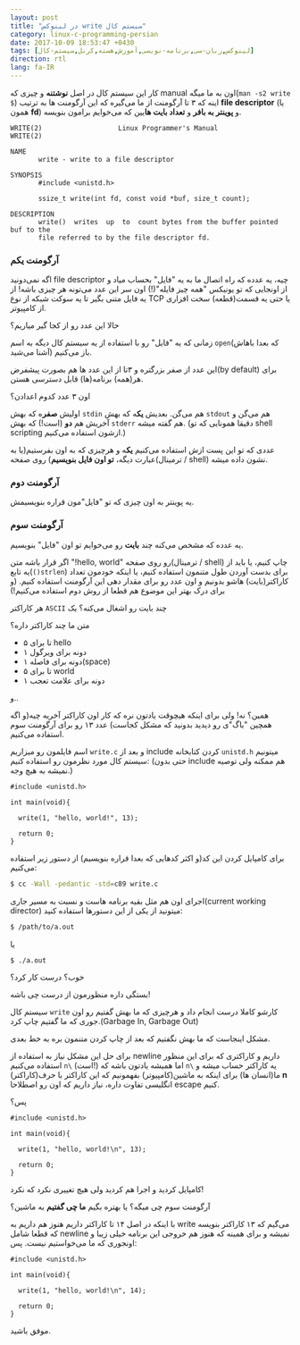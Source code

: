 ```yaml
---
layout: post
title: "در لینوکس write سیستم کال"
category: linux-c-programming-persian
date: 2017-10-09 18:53:47 +0430
tags: [لینوکس,زبان-سی,برنامه-نویسی,آموزش,هسته,کرنل,سیستم-کال]
direction: rtl
lang: fa-IR
---
```


کار این سیستم کال در اصل **نوشتنه** و چیزی که manual اون به ما
 میگه(`man -s2 write $`) اینه که ۳ تا آرگومنت از ما می‌گیره که این آرگومنت ها
 به ترتیب **file descriptor** (یا همون **fd**) و **پوینتر به بافر** و **تعداد
 بایت ها**یین که می‌خوایم برامون بنویسه.

```
WRITE(2)                   Linux Programmer's Manual                  WRITE(2)

NAME
       write - write to a file descriptor

SYNOPSIS
       #include <unistd.h>

       ssize_t write(int fd, const void *buf, size_t count);

DESCRIPTION
       write()  writes  up  to  count bytes from the buffer pointed buf to the
       file referred to by the file descriptor fd.
```

### آرگومنت یکم

اگه نمی‌دونید file descriptor چیه، یه عدده که راه اتصال ما به یه "فایل"
 بحساب میاد و از اونجایی که تو یونیکس "همه چیز فایله"(!) اون سر این عدد
 می‌تونه هر چیزی باشه! از یه فایل متنی بگیر تا یه سوکت شبکه از نوع TCP یا
 حتی یه قسمت(قطعه) سخت افزاری از کامپیوتر.

حالا این عدد رو از کجا گیر میاریم؟

زمانی که یه "فایل" رو با استفاده از یه سیستم کال دیگه به اسم `open`(که بعدا
 باهاش آشنا می‌شید) باز می‌کنیم.

این عدد از صفر بزرگتره و ۳تا از این عدد ها هم بصورت پیشفرض(by default) برای
 هر(همه) برنامه(ها) قابل دسترسی هستن.

اون ۳ عدد کدوم اعدادن؟

اولیش **صفر**ه که بهش `stdin` هم می‌گن. بعدیش **یک**ه که بهش `stdout` هم می‌گن
 و آخریش هم **دو** (است!) که بهش `stderr` هم گفته میشه. (دقیقا همونایی که
 تو shell scripting ازشون استفاده می‌کنیم.)

عددی که تو این پست ازش استفاده می‌کنیم **یک**ه و هرچیزی که به اون بفرستیم(یا
 به عبارت دیگه، **تو اون فایل بنویسیم**) روی صفحه(ترمینال / shell) نشون داده
 میشه.


### آرگومنت دوم

یه پوینتر به اون چیزی که تو "فایل"مون قراره بنویسیمش.

### آرگومنت سوم

یه عدده که مشخص می‌کنه چند **بایت**‌ رو می‌خوایم تو اون "فایل" بنویسیم.

اگر قرار باشه متن "!hello, world" رو روی صفحه(ترمینال / shell) چاپ کنیم، یا
 باید از یه تابع(`()strlen`) برای بدست آوردن طول متنمون استفاده کنیم، یا
 اینکه خودمون تعداد کاراکتر(بایت) هاشو بدونیم و اون عدد رو برای مقدار دهی
 این آرگومنت استفاده کنیم. (و برای درک بهتر این موضوع هم قطعا از روش دوم
 استفاده می‌کنیم!)

هر کاراکتر `ASCII` چند بایت رو اشغال می‌کنه؟ یک

متن ما چند کاراکتر داره؟

 - ۵ تا برای hello
 - ۱ دونه برای ویرگول
 - ۱ دونه برای فاصله(space)
 - ۵ تا برای world
 - ۱ دونه برای علامت تعجب

و..

همین؟ نه! ولی برای اینکه هیچوقت یادتون نره که کار اون کاراکتر آخریه چیه(و
 اگه همچین "باگ"ی رو دیدید بدونید که مشکل کجاست) عدد ۱۳ رو برای آرگومنت
 سوم استفاده می‌کنیم.

اسم فایلمون رو میزاریم `write.c` و بعد از include کردن کتابخانه `unistd.h`
 میتونیم سیستم کال مورد نظرمون رو استفاده کنیم: (حتی بدون include هم ممکنه
 ولی توصیه نمیشه به هیچ وجه.)

```c_cpp
#include <unistd.h>

int main(void){

  write(1, "hello, world!", 13);

  return 0; 
}
```

برای کامپایل کردن این کد(و اکثر کدهایی که بعدا قراره بنویسیم) از دستور زیر
 استفاده می‌کنیم:

```sh
$ cc -Wall -pedantic -std=c89 write.c
```

اجرای اون هم مثل بقیه برنامه هاست و نسبت به مسیر
 جاری(current working director) میتونید از یکی از این دستورها استفاده کنید:

```sh
$ /path/to/a.out
```

یا

```sh
$ ./a.out
```

خوب؟ درست کار کرد؟

بستگی داره منظورمون از درست چی باشه!

سیستم کال `write` کارشو کاملا درست انجام داد و هرچیزی که ما بهش گفتیم
 رو اون جوری که ما گفتیم چاپ کرد.(Garbage In, Garbage Out)

مشکل اینجاست که ما بهش نگفتیم که بعد از چاپ کردن متنمون بره به خط بعدی.

برای حل این مشکل نیاز به استفاده از newline داریم و کاراکتری که برای این
 منظور استفاده می‌کنیم `n\` (است!) اما همیشه یادتون باشه که `n\` یه کاراکتر
 حساب میشه و ما(انسان ها) برای اینکه به ماشین(کامپیوتر) بفهمونیم که این کاراکتر
 با حرف(کاراکتر) **n** انگلیسی تفاوت داره، نیاز داریم که اون رو اصطلاحا escape
 کنیم.

پس؟

```c_cpp
#include <unistd.h>

int main(void){

  write(1, "hello, world!\n", 13);

  return 0; 
}
```

کامپایل کردید و اجرا هم کردید ولی هیچ تغییری نکرد که نکرد!

آرگومنت سوم چی میگه؟ یا بهتره بگیم **ما چی گفتیم** به ماشین؟

با اینکه در اصل ۱۴ تا کاراکتر داریم هنوز هم داریم به write می‌گیم که ۱۳ کاراکتر
 بنویسه که قطعا شامل newline نمیشه و برای همینه که هنوز هم خروجی این برنامه
 خیلی زیبا و اونجوری که ما می‌خواستیم نیست. پس:


```c_cpp
#include <unistd.h>

int main(void){

  write(1, "hello, world!\n", 14);

  return 0; 
}
```

موفق باشید.
